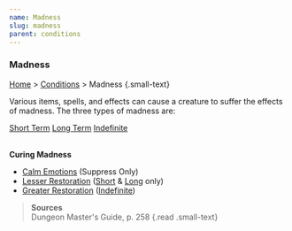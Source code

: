 ```yaml
---
name: Madness
slug: madness
parent: conditions
---
```

### Madness
[Home](dm-operations-center) > [Conditions](conditions) > Madness {.small-text}

Various items, spells, and effects can cause a creature to suffer the effects of madness. The three types of madness are:

<div id="menu-container">
    <a href="short-term-madness">Short Term</a>
    <a href="long-term-madness">Long Term</a>
    <a href="indefinite-madness">Indefinite</a>
</div>
<br/>

**Curing Madness**
- [Calm Emotions](/spell/calm-emotions) (Suppress Only)
- [Lesser Restoration](/spell/lesser-restoration) ([Short](short-term-madness) & [Long](long-term-madness) only)
- [Greater Restoration](/spell/greater-restoration) ([Indefinite](indefinite-madness))

> **Sources** <br/>
> Dungeon Master's Guide, p. 258
{.read .small-text}

